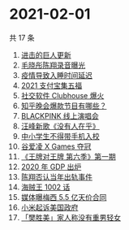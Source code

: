 # 2021-02-01

共 17 条

<!-- BEGIN -->
<!-- 最后更新时间 Mon Feb 01 2021 19:06:15 GMT+0800 (CST) -->
1. [进击的巨人更新](https://www.zhihu.com/search?q=进击的巨人)
1. [毛晓彤陈翔录音曝光](https://www.zhihu.com/search?q=毛晓彤陈翔录音)
1. [疫情导致入睡时间延迟](https://www.zhihu.com/search?q=睡眠周期)
1. [2021 支付宝集五福](https://www.zhihu.com/search?q=支付宝五福)
1. [社交软件 Clubhouse 爆火](https://www.zhihu.com/search?q=clubhouse)
1. [知乎晚会爆款节目有哪些？](https://www.zhihu.com/search?q=答案奇遇夜)
1. [BLACKPINK 线上演唱会](https://www.zhihu.com/search?q=blackpink)
1. [汪峰新歌《没有人在乎》](https://www.zhihu.com/search?q=汪峰新歌)
1. [中小学生不得带手机入校](https://www.zhihu.com/search?q=中小学生手机)
1. [谷爱凌 X Games 夺冠](https://www.zhihu.com/search?q=谷爱凌)
1. [《王牌对王牌 第六季》第一期](https://www.zhihu.com/search?q=王牌对王牌)
1. [2020 年 GDP 出炉](https://www.zhihu.com/search?q=2020gdp)
1. [陈翔否认当年出轨事件](https://www.zhihu.com/search?q=陈翔)
1. [海贼王 1002 话](https://www.zhihu.com/search?q=海贼王)
1. [媒体曝梅西 5.5 亿天价合同](https://www.zhihu.com/search?q=梅西)
1. [小米起诉美国政府](https://www.zhihu.com/search?q=小米)
1. [「樊胜美」家人称没有重男轻女](https://www.zhihu.com/search?q=现实版樊胜美)
<!-- END -->
